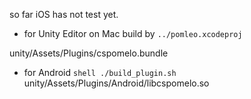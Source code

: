 so far iOS has not test yet.

* for Unity Editor on Mac
build by `../pomleo.xcodeproj`

unity/Assets/Plugins/cspomelo.bundle

* for Android
`shell
./build_plugin.sh
`
unity/Assets/Plugins/Android/libcspomelo.so